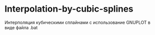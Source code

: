 # Interpolation-by-cubic-splines
Интерполяция кубическими сплайнами с использование GNUPLOT в виде файла .bat
